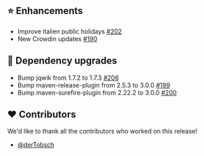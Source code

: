 ## ⭐ Enhancements

- Improve italien public holidays [#202](https://github.com/focus-shift/jollyday/issues/202)
- New Crowdin updates [#190](https://github.com/focus-shift/jollyday/pull/190)

## 🔨 Dependency upgrades

- Bump jqwik from 1.7.2 to 1.7.3 [#206](https://github.com/focus-shift/jollyday/pull/206)
- Bump maven-release-plugin from 2.5.3 to 3.0.0 [#199](https://github.com/focus-shift/jollyday/pull/199)
- Bump maven-surefire-plugin from 2.22.2 to 3.0.0 [#200](https://github.com/focus-shift/jollyday/pull/200)

## ❤️ Contributors

We'd like to thank all the contributors who worked on this release!

- [@derTobsch](https://github.com/derTobsch)
